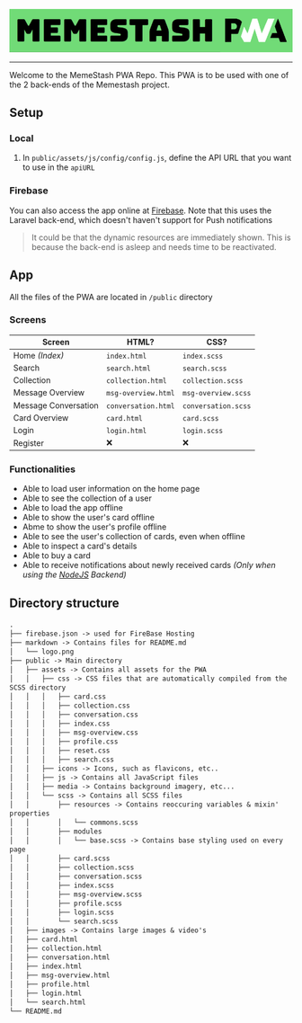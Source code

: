 ![Memestash](./markdown/logo.png)

---

Welcome to the MemeStash PWA Repo. This PWA is to be used with one of the 2 back-ends of the Memestash project.

## Setup
### Local
1. In `public/assets/js/config/config.js`, define the API URL that you want to use in the `apiURL`
### Firebase
You can also access the app online at [Firebase](https://memestash-pwa.web.app/search.html). Note that this uses the 
Laravel back-end, which doesn't haven't support for Push notifications
> It could be that the dynamic resources are immediately shown. This is because the back-end is asleep and needs time to be 
> reactivated.
## App
All the files of the PWA are located in `/public` directory
### Screens
|Screen|HTML?|CSS?|
|---|---|---|
|Home *(Index)*|`index.html`|`index.scss`|
|Search|`search.html`|`search.scss`|
|Collection|`collection.html`|`collection.scss`|
|Message Overview|`msg-overview.html`|`msg-overview.scss`|
|Message Conversation|`conversation.html`|`conversation.scss`|
|Card Overview|`card.html`|`card.scss`|
|Login|`login.html`|`login.scss`|
|Register|❌|❌|

### Functionalities
- Able to load user information on the home page
- Able to see the collection of a user
- Able to load the app offline
- Able to show the user's card offline
- Abme to show the user's profile offline
- Able to see the user's collection of cards, even when offline
- Able to inspect a card's details
- Able to buy a card
- Able to receive notifications about newly received cards *(Only when using the 
  [NodeJS](https://git.ti.howest.be/TI/2020-2021/s4/web-and-mobile-technology/students/bo-robbrecht/memestash/nodejs) Backend)*

## Directory structure
```
.
├── firebase.json -> used for FireBase Hosting
├── markdown -> Contains files for README.md
│   └── logo.png
├── public -> Main directory
│   ├── assets -> Contains all assets for the PWA
│   │   ├── css -> CSS files that are automatically compiled from the SCSS directory
│   │   │   ├── card.css
│   │   │   ├── collection.css
│   │   │   ├── conversation.css
│   │   │   ├── index.css
│   │   │   ├── msg-overview.css
│   │   │   ├── profile.css
│   │   │   ├── reset.css
│   │   │   ├── search.css
│   │   ├── icons -> Icons, such as flavicons, etc..
│   │   ├── js -> Contains all JavaScript files
│   │   ├── media -> Contains background imagery, etc...
│   │   └── scss -> Contains all SCSS files
│   │       ├── resources -> Contains reoccuring variables & mixin' properties
│   │       │   └── commons.scss
│   │       ├── modules
│   │       │   └── base.scss -> Contains base styling used on every page
│   │       ├── card.scss
│   │       ├── collection.scss
│   │       ├── conversation.scss
│   │       ├── index.scss
│   │       ├── msg-overview.scss
│   │       ├── profile.scss
│   │       ├── login.scss
│   │       └── search.scss
│   ├── images -> Contains large images & video's
│   ├── card.html
│   ├── collection.html
│   ├── conversation.html
│   ├── index.html
│   ├── msg-overview.html
│   ├── profile.html
│   ├── login.html
│   └── search.html
└── README.md
```
